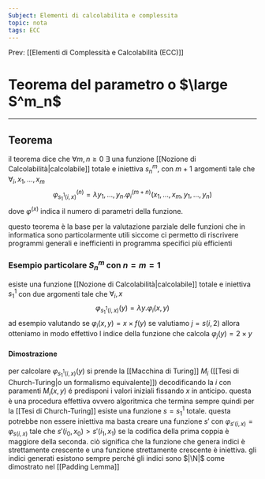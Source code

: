 ```yaml
---
Subject: Elementi di calcolabilita e complessita
topic: nota
tags: ECC
---
```


Prev: [[Elementi di Complessità e Calcolabilità (ECC)]]

# Teorema del parametro o $\large S^m_n$
---
## Teorema
il teorema dice che $\forall m,n\geq 0 \ \exists$ una funzione [[Nozione di Calcolabilità|calcolabile]] totale e iniettiva $s_n^m,$ con $m+1$ argomenti tale che $\forall_i,x_1,\dots,x_m$ 
$$\varphi_{s^1_1(i,x)}^{(n)} = \lambda y_1,\dots,y_n.\varphi_i^{(m+n)}(x_1,\dots,x_m,y_1,\dots,y_n)$$
dove $\varphi^{(x)}$ indica il numero di parametri della funzione.

questo teorema è la base per la valutazione parziale delle funzioni che in informatica sono particolarmente utili siccome ci permetto di riscrivere programmi generali e inefficienti in programma specifici più efficienti 

### Esempio particolare $S^m_n$ con $n=m=1$
esiste una funzione [[Nozione di Calcolabilità|calcolabile]] totale e iniettiva $s_1^1$ con due argomenti tale che $\forall_i,x$
$$\varphi_{s^1_1(i,x)}(y) = \lambda y.\varphi_i(x,y) $$
ad esempio valutando se $\varphi_i(x,y) = x \times f(y)$ se valutiamo $j=s(i,2)$ allora otteniamo in modo effettivo l indice della funzione che calcola $\varphi_j(y)=2 \times y$ 

#### Dimostrazione
per calcolare $\varphi_{s^1_1(i,x)}(y)$ si prende la [[Macchina di Turing]] $M_i$ ([[Tesi di Church-Turing|o un formalismo equivalente]]) decodificando la $i$ con paramenti $M_i(x,y)$ é predisponi i valori iniziali fissando $x$ in anticipo. questa è una procedura effettiva ovvero algoritmica che termina sempre quindi per la [[Tesi di Church-Turing]] esiste una funzione $s = s^1_1$ totale.
questa potrebbe non essere iniettiva ma basta creare una funzione $s'$ con $\varphi_{s'(i,x)}=\varphi_{s(i,x)}$ tale che $s'(i_0,x_0)>s'(i_1,x_1)$ se la codifica della prima coppia è maggiore della seconda. ciò significa che la funzione che genera indici è strettamente crescente e una funzione strettamente crescente è iniettiva. gli indici generati esistono sempre perché gli indici sono $|\N|$ come dimostrato nel [[Padding Lemma]]